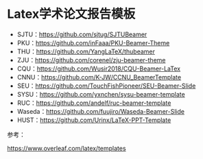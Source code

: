 # Latex学术论文报告模板




- SJTU：https://github.com/sjtug/SJTUBeamer
- PKU：https://github.com/inFaaa/PKU-Beamer-Theme
- THU：https://github.com/YangLaTeX/thubeamer
- ZJU：https://github.com/corenel/zju-beamer-theme
- CQU：https://github.com/Wusir2018/CQU-Beamer-LaTex
- CNNU：https://github.com/K-JW/CCNU_BeamerTemplate
- SEU：https://github.com/TouchFishPioneer/SEU-Beamer-Slide
- SYSU：https://github.com/yxnchen/sysu-beamer-template
- RUC：https://github.com/andelf/ruc-beamer-template
- Waseda：https://github.com/fuujiro/Waseda-Beamer-Slide
- HUST：https://github.com/Urinx/LaTeX-PPT-Template


参考：

https://www.overleaf.com/latex/templates
